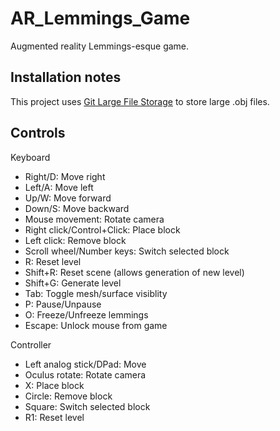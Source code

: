# AR_Lemmings_Game
Augmented reality Lemmings-esque game.

## Installation notes
This project uses [Git Large File Storage](https://git-lfs.github.com/) to store large .obj files.

## Controls
Keyboard
*   Right/D: Move right
*   Left/A: Move left
*   Up/W: Move forward
*   Down/S: Move backward
*   Mouse movement: Rotate camera
*   Right click/Control+Click: Place block
*   Left click: Remove block
*   Scroll wheel/Number keys: Switch selected block
*   R: Reset level
*   Shift+R: Reset scene (allows generation of new level)
*   Shift+G: Generate level
*   Tab: Toggle mesh/surface visiblity
*   P: Pause/Unpause
*   O: Freeze/Unfreeze lemmings
*   Escape: Unlock mouse from game

Controller
*   Left analog stick/DPad: Move
*   Oculus rotate: Rotate camera
*   X: Place block
*   Circle: Remove block
*   Square: Switch selected block
*   R1: Reset level
